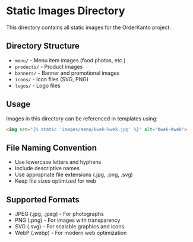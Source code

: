 # Static Images Directory

This directory contains all static images for the OrderKanto project.

## Directory Structure

- `menu/` - Menu item images (food photos, etc.)
- `products/` - Product images 
- `banners/` - Banner and promotional images
- `icons/` - Icon files (SVG, PNG)
- `logos/` - Logo files

## Usage

Images in this directory can be referenced in templates using:

```html
<img src="{% static 'images/menu/kwek-kwek.jpg' %}" alt="Kwek-Kwek">
```

## File Naming Convention

- Use lowercase letters and hyphens
- Include descriptive names
- Use appropriate file extensions (.jpg, .png, .svg)
- Keep file sizes optimized for web

## Supported Formats

- JPEG (.jpg, .jpeg) - For photographs
- PNG (.png) - For images with transparency
- SVG (.svg) - For scalable graphics and icons
- WebP (.webp) - For modern web optimization 